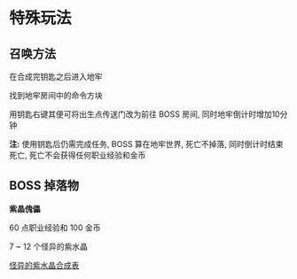 # 特殊玩法

## 召唤方法

在合成完钥匙之后进入地牢

找到地牢房间中的命令方块

用钥匙右键其便可将出生点传送门改为前往 BOSS 房间, 同时地牢倒计时增加10分钟

**注:** 使用钥匙后仍需完成任务, BOSS 算在地牢世界, 死亡不掉落, 同时倒计时结束死亡, 死亡不会获得任何职业经验和金币

## BOSS 掉落物

**紫晶傀儡**

60 点职业经验和 100 金币

7 ~ 12 个怪异的紫水晶

[怪异的紫水晶合成表](/dungeon/dungeon-crafting)